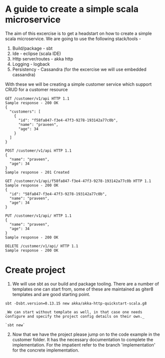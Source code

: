 # A guide to create a simple scala microservice
The aim of this excercise is to get a headstart on how to create a simple scala microservice. We are going to use the following stack/tools -

1. Build/package - sbt
2. Ide - eclipse (scala IDE)
3. Http server/routes - akka http
4. Logging - logback
5. Persistency - Cassandra (for the excercise we will use embedded cassandra)

With these we will be creating a simple customer service which support CRUD for a customer resource

```
GET /customer/v1/api HTTP 1.1 
Sample response - 200 OK 
{
  "customers": [
    {
      "id": "f58fa847-f3e4-47f3-9278-193142a77c0b",
      "name": "praveen",
      "age": 34
    }
  ]
}

POST /customer/v1/api HTTP 1.1 
{
  "name": "praveen",
  "age": 34
} 
Sample response - 201 Created

GET /customer/v1/api/f58fa847-f3e4-47f3-9278-193142a77c0b HTTP 1.1 
Sample response - 200 OK
{ 
  "id": "58fa847-f3e4-47f3-9278-193142a77c0b", 
  "name": "praveen", 
  "age": 34
}

PUT /customer/v1/api/ HTTP 1.1 
{
  "name": "praveen",
  "age": 34
} 
Sample response - 200 OK

DELETE /customer/v1/api/ HTTP 1.1 
Sample response - 200 OK
``` 

# Create project

1. We will use sbt as our build and package tooling. There are a number of templates one can start from, some of these are maintained as giter8 templates and are good starting point.

`sbt -Dsbt.version=0.13.15 new akka/akka-http-quickstart-scala.g8`

	_We can start without template as well, in that case one needs configure and specify the project config details on their own._

	`sbt new`
2. Now that we have the project please jump on to the code example in the customer folder. It has the necessary documentation to complete the implementation. For the impatient refer to the branch 'implementation' for the concrete implementation.


